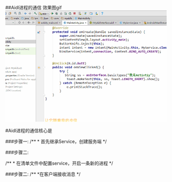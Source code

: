 ##Aidl进程的通信
效果图gif
![](Aidl.gif)



#Aidl进程的通信核心是

###步骤一:
/**
     * 首先继承Service，创建服务端
     */



###步骤二:


/**
     * 在清单文件中配置service，开启一条新的进程
     */



  ###步骤二:
  /**
  *在客户端接收消息
  */










